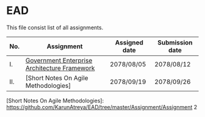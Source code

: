 # EAD

This file consist list of all assignments.

| No. | Assignment | Assigned date | Submission date |
| ------ | ------ | ------ | ------ |
| I. |  [Government Enterprise Architecture Framework] | 2078/08/05 | 2078/08/12 |
| II. |[Short Notes On Agile Methodologies] | 2078/09/19 | 2078/09/26 |

[Government Enterprise Architecture Framework]: https://github.com/KarunAtreya/EAD/tree/master/Assignment/Assignment1
[Short Notes On Agile Methodologies]: https://github.com/KarunAtreya/EAD/tree/master/Assignment/Assignment 2
